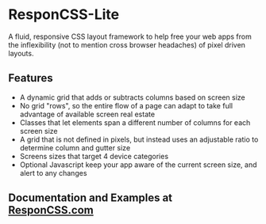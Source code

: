 # ResponCSS-Lite

A fluid, responsive CSS layout framework to help free your web apps from the inflexibility (not to mention cross browser headaches) of pixel driven layouts.

## Features

* A dynamic grid that adds or subtracts columns based on screen size
* No grid "rows", so the entire flow of a page can adapt to take full advantage of available screen real estate
* Classes that let elements span a different number of columns for each screen size
* A grid that is not defined in pixels, but instead uses an adjustable ratio to determine column and gutter size
* Screens sizes that target 4 device categories
* Optional Javascript keep your app aware of the current screen size, and alert to any changes

## Documentation and Examples at <a href="http://responcss.com">ResponCSS.com</a>